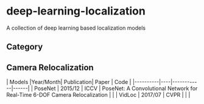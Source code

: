 # deep-learning-localization
A collection of deep learning based localization models

## Category

## Camera Relocalization
| Models   |Year/Month| Publication| Paper | Code |
|----------|----|------------|------|
| PoseNet  | 2015/12 | ICCV | PoseNet: A Convolutional Network for Real-Time 6-DOF Camera Relocalization  | |
| VidLoc   | 2017/07 | CVPR |  | |
